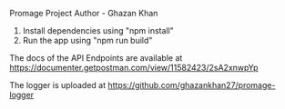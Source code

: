 Promage Project
Author - Ghazan Khan

1. Install dependencies using "npm install"
2. Run the app using "npm run build"

The docs of the API Endpoints are available at https://documenter.getpostman.com/view/11582423/2sA2xnwpYp

The logger is uploaded at https://github.com/ghazankhan27/promage-logger
